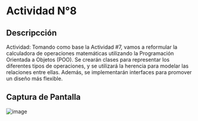 # Actividad N°8

## Descripcción
Actividad: Tomando como base la Actividad #7, vamos a reformular la calculadora de operaciones matemáticas utilizando la Programación
Orientada a Objetos (POO). Se crearán clases para representar los diferentes tipos de operaciones, y se utilizará la herencia para modelar las relaciones entre ellas. Además, se implementarán interfaces para promover un diseño más flexible.

## Captura de Pantalla

![image](https://github.com/qzxtu/actividad-8/assets/69091361/3feaa537-4f70-4700-a22c-2a144a59dd86)
